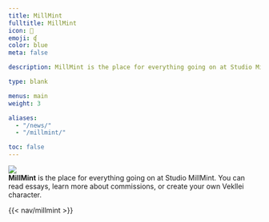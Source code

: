 ```yaml
---
title: MillMint
fulltitle: MillMint
icon: 📕
emoji: ʠ
color: blue
meta: false

description: MillMint is the place for everything going on at Studio MillMint. You can read essays, learn more about commissions, or create your own Vekllei character.

type: blank

menus: main
weight: 3

aliases:
  - "/news/"
  - "/millmint/"

toc: false
---
```

<style>
  header.info {
    height: 2.5rem;
  }
</style>

<div class="factbook-intro">
 <img class="factbook-image" src="/images/mastheads/studiomillmint.png">

  <div class="factbook-intro factbook-text">
    <b>MillMint</b> is the place for everything going on at Studio MillMint. You can read essays, learn more about commissions, or create your own Vekllei character.
  </div>
</div>

{{< nav/millmint >}}